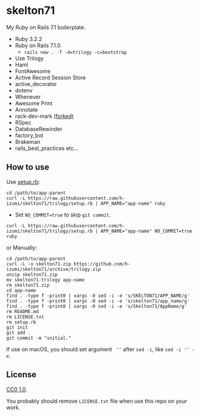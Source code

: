 # skelton71

My Ruby on Rails 7.1 boilerplate.

* Ruby 3.2.2
* Ruby on Rails 7.1.0
  * `rails new . -T -d=trilogy -c=bootstrap`
* Use Trilogy
* Haml
* FontAwesome
* Active Record Session Store
* active_decorator
* dotenv
* Whenever
* Awesome Print
* Annotate
* rack-dev-mark [(forked)](https://github.com/h-izumi/rack-dev-mark/tree/rack3)
* RSpec
* DatabaseRewinder
* factory_bot
* Brakeman
* rails_best_practices
etc...

## How to use

Use [setup.rb](https://raw.githubusercontent.com/h-izumi/skelton71/trilogy/setup.rb):

```shell
cd /path/to/app-parent
curl -L https://raw.githubusercontent.com/h-izumi/skelton71/trilogy/setup.rb | APP_NAME="app-name" ruby
```

* Set `NO_COMMIT=true` to skip `git commit`.

```shell
curl -L https://raw.githubusercontent.com/h-izumi/skelton71/trilogy/setup.rb | APP_NAME="app-name" NO_COMMIT=true ruby
```

or Manually:

```shell
cd /path/to/app-parent
curl -L -o skelton71.zip https://github.com/h-izumi/skelton71/archive/trilogy.zip
unzip skelton71.zip
mv skelton71-trilogy app-name
rm skelton71.zip
cd app-name
find . -type f -print0 | xargs -0 sed -i -e 's/SKELTON71/APP_NAME/g'
find . -type f -print0 | xargs -0 sed -i -e 's/skelton71/app_name/g'
find . -type f -print0 | xargs -0 sed -i -e 's/Skelton71/AppName/g'
rm README.md
rm LICENSE.txt
rm setup.rb
git init
git add .
git commit -m "initial."
```

If use on macOS, you should set argument ` ''` after `sed -i`, like `sed -i '' -e`.

## License

[CC0 1.0](https://creativecommons.org/publicdomain/zero/1.0/deed).

You probably should remove `LICENSE.txt` file when use this repo on your work.
